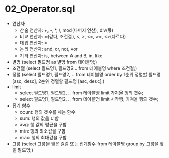 # 02_Operator.sql
- 연산자
    - 산술 연산자: +, -, *, /, mod(나머지 연산), div(몫)
    - 비교 연산자: =(같다, 조건절), <, >, <=, >=, <>(다르다)
    - 대입 연산자: =
    - 논리 연산자: and, or, not, xor
    - 기타 연산자: is, between A and B, in, like
- 별명 (select 필드명 as 별명 from 테이블명;)
- 조건절 (select 필드명1, 필드명2 .. from 테이블명 where 조건절;)
- 정렬 (select 필드명1, 필드명2, .. from 테이블명 order by 1순위 정렬할 필드명 [asc, desc], 2순위 정렬할 필드명 [asc, desc];)
- limit
    * select 필드명1, 필드명2, .. from 테이블명 limit 가져올 행의 갯수;
    * select 필드명1, 필드명2, .. from 테이블명 limit 시작행, 가져올 행의 갯수;
- 집계 함수
    * count: 행의 갯수를 세는 함수
    * sum: 행의 값을 더함
    * avg: 행 값의 평균을 구함
    * min: 행의 최소값을 구함
    * max: 행의 최대값을 구함
- 그룹 (select 그룹을 맺은 컬럼 또는 집계함수 from 테이블명 group by 그룹을 맺을 필드명;)